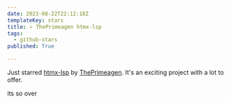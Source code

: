 ```yaml
---
date: 2023-08-22T22:12:18Z
templateKey: stars
title: ⭐ ThePrimeagen htmx-lsp
tags:
  - github-stars
published: True

---
```


Just starred [htmx-lsp](https://github.com/ThePrimeagen/htmx-lsp) by [ThePrimeagen](https://github.com/ThePrimeagen). It's an exciting project with a lot to offer.

its so over
